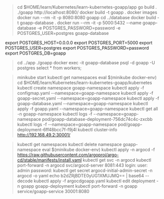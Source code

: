 > cd $HOME/learn/Kubernetes/learn-kubernetes-goapp/app
> go build . 
> ./goapp
> http://localhost:8080/
> docker build -t goapp .
> docker images
> docker run --rm -it -p 8080:8080 goapp
> cd ../database
> docker build -t goapp-database .
> docker run --rm -it -p 5000:5432 --name goapp-database -e POSTGRES_PASSWORD=password -e POSTGRES_USER=postgres goapp-database

> 
export POSTGRES_HOST=0.0.0.0
export POSTGRES_PORT=5000
export POSTGRES_USER=postgres
export POSTGRES_PASSWORD=password
export POSTGRES_DB=goapp

> cd ../app
> ./goapp
> docker exec -it goapp-database psql -d goapp -U postgres
> select * from workers;

> minikube start
> kubectl get namespaces
> eval $(minikube docker-env)
> cd $HOME/learn/Kubernetes/learn-kubernetes-goapp/kubernetes
> kubectl create namespace goapp-namespace
> kubectl apply -f configmap.yaml --namespace=goapp-namespace
> kubectl apply -f goapp-secret.yaml --namespace=goapp-namespace
> kubectl apply -f goapp-database.yaml --namespace=goapp-namespace
> kubectl apply -f goapp.yaml --namespace=goapp-namespace
> kubectl get all -n goapp-namespace
> kubectl logs -f --namespace=goapp-namespace pod/goapp-database-deployment-756dc74c4c-zxcbb
> kubectl logs -f --namespace=goapp-namespace pod/goapp-deployment-6ff48bcc7f-f9j4l
> kubectl cluster-info
> http://192.168.49.2:30001/

> kubectl get namespaces
> kubectl delete namespace goapp-namespace
> eval $(minikube docker-env)
> kubectl apply -n argocd -f https://raw.githubusercontent.com/argoproj/argo-cd/stable/manifests/install.yaml
> kubectl get svc -n argocd
> kubectl port-forward -n argocd svc/argocd-server 8081:443
> login: 
    user: admin 
    password: kubectl get secret argocd-initial-admin-secret -n argocd -o yaml
> echo b2dZRjBDTE0yUG1XMUJMQ== | base64 --decode
> kubectl apply -f argocdgoapp.yaml
> kubectl edit deployment -n goapp goapp-deployment
> kubectl port-forward -n goapp service/goapp-service 30001:8080